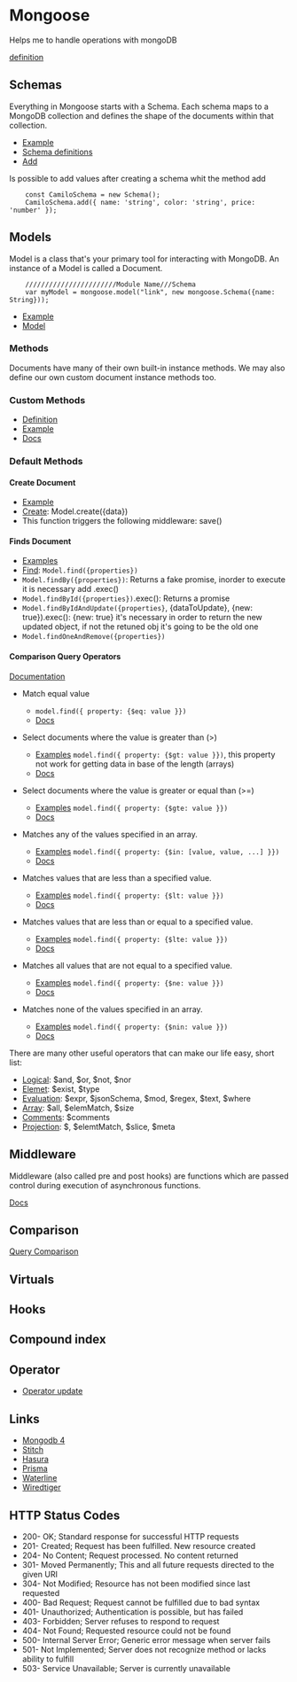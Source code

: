# Mongoose
Helps me to handle operations with mongoDB

[definition](https://mongoosejs.com/docs/guide.html#definition)

## Schemas 
Everything in Mongoose starts with a Schema. Each schema maps to a MongoDB collection and defines the shape of the documents within that collection.

* [Example](/src/tag/tag.model.js) 
* [Schema definitions](https://mongoosejs.com/docs/guide.html#definition)
* [Add](https://mongoosejs.com/docs/api.html#schema_Schema-add)


Is possible to add values after creating a schema whit the method add

```
    const CamiloSchema = new Schema();
    CamiloSchema.add({ name: 'string', color: 'string', price: 'number' });
```


## Models 
Model is a class that's your primary tool for interacting with MongoDB. An instance of a Model is called a Document.

```
    ///////////////////////Module Name///Schema
    var myModel = mongoose.model("link", new mongoose.Schema({name: String}));
```

* [Example](/src/log/log.model.js)
* [Model](https://mongoosejs.com/docs/api.html#model_Model)

### Methods
Documents have many of their own built-in instance methods. We may also define our own custom document instance methods too.

### Custom Methods

* [Definition](/src/tag/tag.model.js)
* [Example](/src/tag/tag.controller.js)
* [Docs](https://mongoosejs.com/docs/guide.html#methods)

### Default Methods

#### Create Document
* [Example](/src/utils/gCrud.js)
* [Create](https://mongoosejs.com/docs/api.html#model_Model.create): Model.create({data})
* This function triggers the following middleware: save()

#### Finds Document
* [Examples](/src/utils/gCrud.js)
* [Find](https://mongoosejs.com/docs/api.html#model_Model.find): `Model.find({properties})`
* `Model.findBy({properties})`: Returns a fake promise, inorder to execute it is necessary add .exec()
* `Model.findById({properties})`.exec(): Returns a promise
* `Model.findByIdAndUpdate({properties}`, {dataToUpdate}, {new: true}).exec(): {new: true} it's necessary in order to return the new updated object, if not the retuned obj it's going to be the old one
* `Model.findOneAndRemove({properties})`

#### Comparison Query Operators
[Documentation](https://docs.mongodb.com/manual/reference/operator/query/)

* Match equal value
    * `model.find({ property: {$eq: value }})`
    * [Docs](https://docs.mongodb.com/manual/reference/operator/query/eq/#op._S_eq)

* Select documents where the value is greater than (>)
    * [Examples](/src/utils/greater.js) `model.find({ property: {$gt: value }})`, this property not work for getting data in base of the length (arrays)
    * [Docs](https://docs.mongodb.com/manual/reference/operator/query/gt/#op._S_gt)

* Select documents where the value is greater or equal than (>=)
    * [Examples](/src/utils/greaterEqual.js) `model.find({ property: {$gte: value }})`
    * [Docs](https://docs.mongodb.com/manual/reference/operator/query/gte/#op._S_gte)

* Matches any of the values specified in an array.
    * [Examples](/src/utils/inArray.js) `model.find({ property: {$in: [value, value, ...] }})`
    * [Docs](https://docs.mongodb.com/manual/reference/operator/query/in/#op._S_in)

* Matches values that are less than a specified value.
    * [Examples](/src/utils/less.js) `model.find({ property: {$lt: value }})`
    * [Docs](https://docs.mongodb.com/manual/reference/operator/query/lt/#op._S_lt)

* 	Matches values that are less than or equal to a specified value.
    * [Examples](/src/utils/lessEqual.js) `model.find({ property: {$lte: value }})`
    * [Docs](https://docs.mongodb.com/manual/reference/operator/query/lte/#op._S_lte)

* 	Matches all values that are not equal to a specified value.
    * [Examples](/src/utils/noEqual.js) `model.find({ property: {$ne: value }})`
    * [Docs](https://docs.mongodb.com/manual/reference/operator/query/ne/#op._S_ne)

* 	Matches none of the values specified in an array.
    * [Examples](/src/utils/noInArray.js) `model.find({ property: {$nin: value }})`
    * [Docs](https://docs.mongodb.com/manual/reference/operator/query/nin/#op._S_nin)

There are many other useful operators that can make our life easy, short list:

* [Logical](https://docs.mongodb.com/manual/reference/operator/query-logical/): $and, $or, $not, $nor
* [Elemet](https://docs.mongodb.com/manual/reference/operator/query-element/): $exist, $type
* [Evaluation](https://docs.mongodb.com/manual/reference/operator/query/): $expr, $jsonSchema, $mod, $regex, $text, $where
* [Array](https://docs.mongodb.com/manual/reference/operator/query-array/): $all, $elemMatch, $size
* [Comments](https://docs.mongodb.com/manual/reference/operator/query/comment/#op._S_comment): $comments
* [Projection](https://docs.mongodb.com/manual/reference/operator/projection/): $, $elemtMatch, $slice, $meta


## Middleware
Middleware (also called pre and post hooks) are functions which are passed control during execution of asynchronous functions. 

[Docs](https://mongoosejs.com/docs/middleware.html)

## Comparison

[Query Comparison](https://docs.mongodb.com/manual/reference/operator/query-comparison/)

## Virtuals

## Hooks

## Compound index


## Operator
* [Operator update](https://docs.mongodb.com/manual/reference/operator/update/)

## Links
* [Mongodb 4](https://www.mongodb.com/mongodb-4.0)
* [Stitch](https://www.mongodb.com/cloud/stitch)
* [Hasura](https://hasura.io/)
* [Prisma](https://www.prisma.io/)
* [Waterline](https://www.npmjs.com/package/waterline)
* [Wiredtiger](http://www.wiredtiger.com/)

## HTTP Status Codes
* 200- OK; Standard response for successful HTTP requests
* 201- Created; Request has been fulfilled. New resource created
* 204- No Content; Request processed. No content returned
* 301- Moved Permanently; This and all future requests directed to the given URI
* 304- Not Modified; Resource has not been modified since last requested
* 400- Bad Request; Request cannot be fulfilled due to bad syntax
* 401- Unauthorized; Authentication is possible, but has failed
* 403- Forbidden; Server refuses to respond to request
* 404- Not Found; Requested resource could not be found
* 500- Internal Server Error; Generic error message when server fails
* 501- Not Implemented; Server does not recognize method or lacks ability to fulfill
* 503- Service Unavailable; Server is currently unavailable